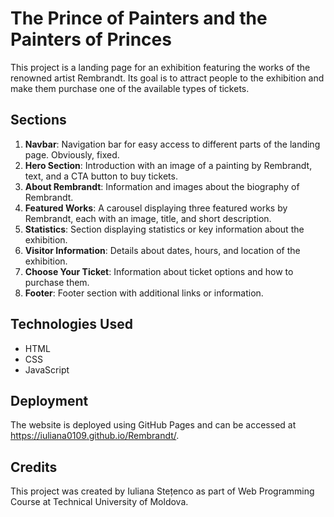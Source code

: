 # The Prince of Painters and the Painters of Princes

This project is a landing page for an exhibition featuring the works of the renowned artist Rembrandt. Its goal is to attract people to the exhibition and make them purchase one of the available types of tickets.

## Sections
1. **Navbar**: Navigation bar for easy access to different parts of the landing page. Obviously, fixed.
2. **Hero Section**: Introduction with an image of a painting by Rembrandt, text, and a CTA button to buy tickets.
3. **About Rembrandt**: Information and images about the biography of Rembrandt.
4. **Featured Works**: A carousel displaying three featured works by Rembrandt, each with an image, title, and short description.
5. **Statistics**: Section displaying statistics or key information about the exhibition.
6. **Visitor Information**: Details about dates, hours, and location of the exhibition.
7. **Choose Your Ticket**: Information about ticket options and how to purchase them.
8. **Footer**: Footer section with additional links or information.

## Technologies Used
- HTML
- CSS
- JavaScript

## Deployment
The website is deployed using GitHub Pages and can be accessed at https://iuliana0109.github.io/Rembrandt/.

## Credits
This project was created by Iuliana Stețenco as part of Web Programming Course at Technical University of Moldova.
